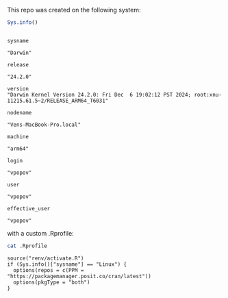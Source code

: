 

This repo was created on the following system:

``` r
Sys.info()
```

                                                                                                    sysname 
                                                                                                   "Darwin" 
                                                                                                    release 
                                                                                                   "24.2.0" 
                                                                                                    version 
    "Darwin Kernel Version 24.2.0: Fri Dec  6 19:02:12 PST 2024; root:xnu-11215.61.5~2/RELEASE_ARM64_T6031" 
                                                                                                   nodename 
                                                                                   "Vens-MacBook-Pro.local" 
                                                                                                    machine 
                                                                                                    "arm64" 
                                                                                                      login 
                                                                                                   "vpopov" 
                                                                                                       user 
                                                                                                   "vpopov" 
                                                                                             effective_user 
                                                                                                   "vpopov" 

with a custom .Rprofile:

``` bash
cat .Rprofile
```

    source("renv/activate.R")
    if (Sys.info()["sysname"] == "Linux") {
      options(repos = c(PPM = "https://packagemanager.posit.co/cran/latest"))
      options(pkgType = "both")
    }
